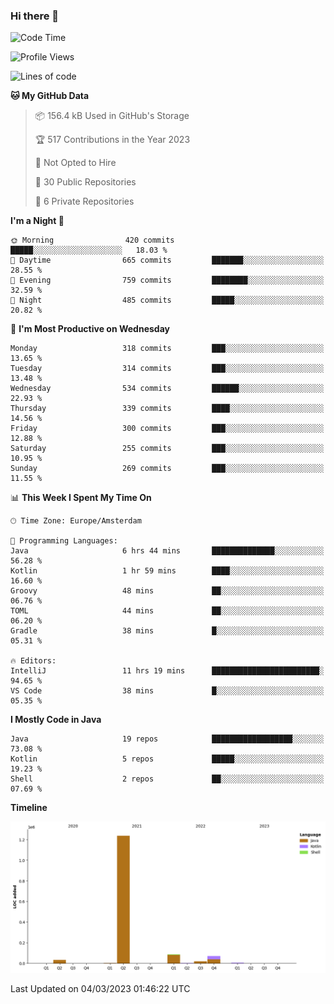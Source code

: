 ### Hi there 👋


<!--START_SECTION:waka-->
![Code Time](http://img.shields.io/badge/Code%20Time-3%2C045%20hrs%2046%20mins-blue)

![Profile Views](http://img.shields.io/badge/Profile%20Views-0-blue)

![Lines of code](https://img.shields.io/badge/From%20Hello%20World%20I%27ve%20Written-1.5%20million%20lines%20of%20code-blue)

**🐱 My GitHub Data** 

> 📦 156.4 kB Used in GitHub's Storage 
 > 
> 🏆 517 Contributions in the Year 2023
 > 
> 🚫 Not Opted to Hire
 > 
> 📜 30 Public Repositories 
 > 
> 🔑 6 Private Repositories 
 > 
**I'm a Night 🦉** 

```text
🌞 Morning                420 commits         █████░░░░░░░░░░░░░░░░░░░░   18.03 % 
🌆 Daytime                665 commits         ███████░░░░░░░░░░░░░░░░░░   28.55 % 
🌃 Evening                759 commits         ████████░░░░░░░░░░░░░░░░░   32.59 % 
🌙 Night                  485 commits         █████░░░░░░░░░░░░░░░░░░░░   20.82 % 
```
📅 **I'm Most Productive on Wednesday** 

```text
Monday                   318 commits         ███░░░░░░░░░░░░░░░░░░░░░░   13.65 % 
Tuesday                  314 commits         ███░░░░░░░░░░░░░░░░░░░░░░   13.48 % 
Wednesday                534 commits         ██████░░░░░░░░░░░░░░░░░░░   22.93 % 
Thursday                 339 commits         ████░░░░░░░░░░░░░░░░░░░░░   14.56 % 
Friday                   300 commits         ███░░░░░░░░░░░░░░░░░░░░░░   12.88 % 
Saturday                 255 commits         ███░░░░░░░░░░░░░░░░░░░░░░   10.95 % 
Sunday                   269 commits         ███░░░░░░░░░░░░░░░░░░░░░░   11.55 % 
```


📊 **This Week I Spent My Time On** 

```text
🕑︎ Time Zone: Europe/Amsterdam

💬 Programming Languages: 
Java                     6 hrs 44 mins       ██████████████░░░░░░░░░░░   56.28 % 
Kotlin                   1 hr 59 mins        ████░░░░░░░░░░░░░░░░░░░░░   16.60 % 
Groovy                   48 mins             ██░░░░░░░░░░░░░░░░░░░░░░░   06.76 % 
TOML                     44 mins             ██░░░░░░░░░░░░░░░░░░░░░░░   06.20 % 
Gradle                   38 mins             █░░░░░░░░░░░░░░░░░░░░░░░░   05.31 % 

🔥 Editors: 
IntelliJ                 11 hrs 19 mins      ████████████████████████░   94.65 % 
VS Code                  38 mins             █░░░░░░░░░░░░░░░░░░░░░░░░   05.35 % 
```

**I Mostly Code in Java** 

```text
Java                     19 repos            ██████████████████░░░░░░░   73.08 % 
Kotlin                   5 repos             █████░░░░░░░░░░░░░░░░░░░░   19.23 % 
Shell                    2 repos             ██░░░░░░░░░░░░░░░░░░░░░░░   07.69 % 
```



**Timeline**

![Lines of Code chart](https://raw.githubusercontent.com/powercasgamer/powercasgamer/master/assets/bar_graph.png)


 Last Updated on 04/03/2023 01:46:22 UTC
<!--END_SECTION:waka-->
